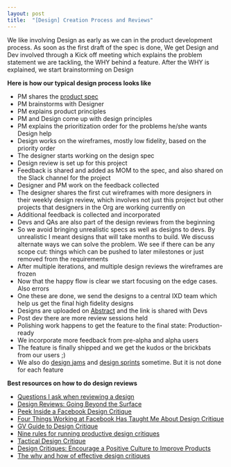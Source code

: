 ```yaml
---
layout: post
title:  "[Design] Creation Process and Reviews"
---
```


We like involving Design as early as we can in the product development process. As soon as the first draft of the spec is done, We get Design and Dev involved through a Kick off meeting which explains the problem statement we are tackling, the WHY behind a feature. After the WHY is explained, we start brainstorming on Design


**Here is how our typical design process looks like**

- PM shares the [product spec](https://docs.google.com/document/d/1sUX-sm5qZ474PCQQUpvdi3lvvmWPluqHOyfXz3xKL2M/edit#heading=h.b2fqwtvw6ni5)
- PM brainstorms with Designer
- PM explains product principles
- PM and Design come up with design principles
- PM explains the prioritization order for the problems he/she wants Design help
- Design works on the wireframes, mostly low fidelity, based on the priority order
- The designer starts working on the design spec
- Design review is set up for this project
- Feedback is shared and added as MOM to the spec, and also shared on the Slack channel for the project
- Designer and PM work on the feedback collected
- The designer shares the first cut wireframes with more designers in their weekly design review, which involves not just this project but other projects that designers in the Org are working currently on
- Additional feedback is collected and incorporated
- Devs and QAs are also part of the design reviews from the beginning
- So we avoid bringing unrealistic specs as well as designs to devs. By unrealistic I meant designs that will take months to build. We discuss alternate ways we can solve the problem. We see if there can be any scope cut: things which can be pushed to later milestones or just removed from the requirements
- After multiple iterations, and multiple design reviews the wireframes are frozen
- Now that the happy flow is clear we start focusing on the edge cases. Also errors
- One these are done, we send the designs to a central IXD team which help us get the final high fidelity designs
- Designs are uploaded on [Abstract](https://www.abstract.com/) and the link is shared with Devs
- Post dev there are more review sessions held
- Polishing work happens to get the feature to the final state: Production-ready
- We incorporate more feedback from pre-alpha and alpha users
- The feature is finally shipped and we get the kudos or the brickbats from our users ;)
- We also do [design jams](https://manassaloi.com/2020/03/04/design-jam.html) and [design sprints](https://www.gv.com/sprint/) sometime. But it is not done for each feature

**Best resources on how to do design reviews**

- [Questions I ask when reviewing a design](https://signalvnoise.com/posts/3024-questions-i-ask-when-reviewing-a-design)
- [Design Reviews: Going Beyond the Surface](https://design.google/library/going-beyond-the-surface/)
- [Peek Inside a Facebook Design Critique](https://medium.com/facebook-design/peek-inside-a-facebook-design-critique-c4833efda26e#.oawuouciy)
- [Four Things Working at Facebook Has Taught Me About Design Critique](https://medium.com/facebook-design/critique-is-an-important-part-of-any-design-process-whether-you-work-as-part-of-a-team-or-solo-ef3dcb299ce3#.j8knra4y5)
- [GV Guide to Design Critique](https://library.gv.com/guide-to-design-critique-86ebf499bed5)
- [Nine rules for running productive design critiques](https://library.gv.com/nine-rules-for-running-productive-design-critiques-f8320655fc8c)
- [Tactical Design Critique](https://medium.design/tactical-design-critique-bb74d1a5e350)
- [Design Critiques: Encourage a Positive Culture to Improve Products](https://www.nngroup.com/articles/design-critiques/)
- [The why and how of effective design critiques](https://uxdesign.cc/the-why-and-how-of-effective-design-critiques-944313947fe4)
